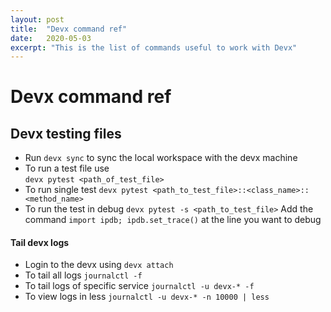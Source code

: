 ```yaml
---
layout: post
title:  "Devx command ref"
date:   2020-05-03
excerpt: "This is the list of commands useful to work with Devx"
---
```


# Devx command ref

## Devx testing files
- Run `devx sync` to sync the local workspace with the devx machine
- To run a test file use  
```devx pytest <path_of_test_file>```
- To run single test
```devx pytest <path_to_test_file>::<class_name>::<method_name>```
- To run the test in debug
```devx pytest -s <path_to_test_file>```
Add the command `import ipdb; ipdb.set_trace()` at the line you want to debug
#### Tail devx logs
- Login to the devx using `devx attach`
- To tail all logs `journalctl -f`
- To tail logs of specific  service `journalctl -u devx-* -f`
- To view logs in less `journalctl -u devx-* -n 10000 | less`



